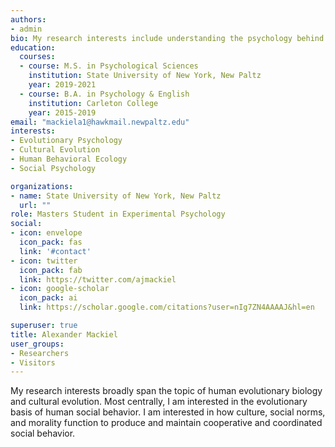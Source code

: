 ```yaml
---
authors:
- admin
bio: My research interests include understanding the psychology behind social behavior, cooperation and coordination, social norms, and morality through the lens of the evolutionary sciences.
education:
  courses:
  - course: M.S. in Psychological Sciences
    institution: State University of New York, New Paltz
    year: 2019-2021
  - course: B.A. in Psychology & English
    institution: Carleton College
    year: 2015-2019
email: "mackiela1@hawkmail.newpaltz.edu"
interests:
- Evolutionary Psychology
- Cultural Evolution
- Human Behavioral Ecology
- Social Psychology

organizations:
- name: State University of New York, New Paltz
  url: ""
role: Masters Student in Experimental Psychology
social:
- icon: envelope
  icon_pack: fas
  link: '#contact'
- icon: twitter
  icon_pack: fab
  link: https://twitter.com/ajmackiel
- icon: google-scholar
  icon_pack: ai
  link: https://scholar.google.com/citations?user=nIg7ZN4AAAAJ&hl=en

superuser: true
title: Alexander Mackiel
user_groups:
- Researchers
- Visitors
---
```


My research interests broadly span the topic of human evolutionary biology and cultural evolution. Most centrally, I am interested in the evolutionary basis of human social behavior. I am interested in how culture, social norms, and morality function to produce and maintain cooperative and coordinated social behavior.

